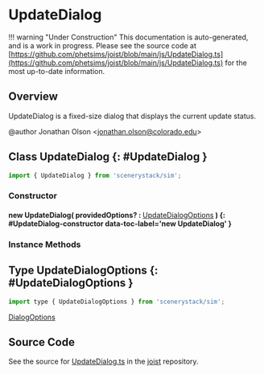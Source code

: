 # UpdateDialog

!!! warning "Under Construction"
    This documentation is auto-generated, and is a work in progress. Please see the source code at
    [https://github.com/phetsims/joist/blob/main/js/UpdateDialog.ts](https://github.com/phetsims/joist/blob/main/js/UpdateDialog.ts) for the most up-to-date information.

## Overview

UpdateDialog is a fixed-size dialog that displays the current update status.

@author Jonathan Olson &lt;jonathan.olson@colorado.edu&gt;

## Class UpdateDialog {: #UpdateDialog }


```js
import { UpdateDialog } from 'scenerystack/sim';
```
### Constructor

#### new UpdateDialog( providedOptions? : <span style="font-weight: 400;">[UpdateDialogOptions](../sim/UpdateDialog.md#UpdateDialogOptions)</span> ) {: #UpdateDialog-constructor data-toc-label='new UpdateDialog' }

### Instance Methods





## Type UpdateDialogOptions {: #UpdateDialogOptions }


```js
import type { UpdateDialogOptions } from 'scenerystack/sim';
```


[DialogOptions](../sim/Dialog.md#DialogOptions)



## Source Code

See the source for [UpdateDialog.ts](https://github.com/phetsims/joist/blob/main/js/UpdateDialog.ts) in the [joist](https://github.com/phetsims/joist) repository.
